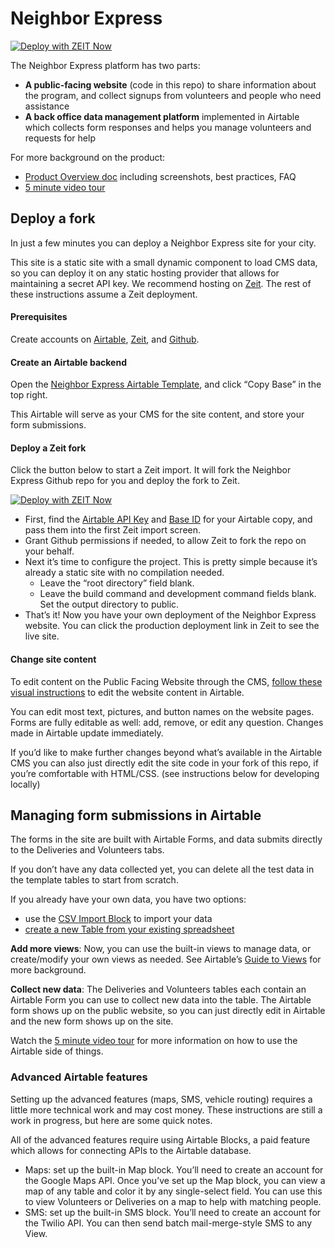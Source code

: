 # Neighbor Express
[![Deploy with ZEIT Now](https://zeit.co/button)](https://zeit.co/import/project?template=https://github.com/usdigitalresponse/neighbor-express)

The Neighbor Express platform has two parts:

* **A public-facing website** (code in this repo) to share information about the program, and collect signups from volunteers and people who need assistance
* **A back office data management platform** implemented in Airtable which collects form responses and helps you manage volunteers and requests for help

For more background on the product:

* [Product Overview doc](https://docs.google.com/document/d/14coib0p7LP3Twk1alY17d7uwVq1cxAEtijeUonnJnqY/edit#) including screenshots, best practices, FAQ
* [5 minute video tour](https://www.loom.com/share/dabb2f47de454b8c86992db4fabae228)

## Deploy a fork

In just a few minutes you can deploy a Neighbor Express site for your city.

This site is a static site with a small dynamic component to load CMS data, so you can deploy it on any static hosting provider that allows for maintaining a secret API key. We recommend hosting on [Zeit](https://zeit.co/). The rest of these instructions assume a Zeit deployment.

#### Prerequisites

Create accounts on [Airtable](https://airtable.com), [Zeit](https://zeit.co/), and [Github](https://github.com).

#### Create an Airtable backend

Open the [Neighbor Express Airtable Template](https://airtable.com/shrUWmppqhdNK9Ij9), and click “Copy Base” in the top right.

This Airtable will serve as your CMS for the site content, and store your form submissions.

#### Deploy a Zeit fork

Click the button below to start a Zeit import. It will fork the Neighbor Express Github repo for you and deploy the fork to Zeit.

[![Deploy with ZEIT Now](https://zeit.co/button)](https://zeit.co/import/project?template=https://github.com/usdigitalresponse/neighbor-express)

* First, find the [Airtable API Key](https://support.airtable.com/hc/en-us/articles/219046777-How-do-I-get-my-API-key-) and [Base ID](https://community.airtable.com/t/what-is-the-app-id-where-do-i-find-it/2984) for your Airtable copy, and pass them into the first Zeit import screen.
* Grant Github permissions if needed, to allow Zeit to fork the repo on your behalf.
* Next it’s time to configure the project. This is pretty simple because it’s already a static site with no compilation needed.
  * Leave the “root directory” field blank.
  * Leave the build command and development command fields blank. Set the output directory to public.
* That’s it! Now you have your own deployment of the Neighbor Express website. You can click the production deployment link in Zeit to see the live site.

#### Change site content

To edit content on the Public Facing Website through the CMS, [follow these visual instructions](https://whimsical.com/LE8KPDkxRb1gB9GzuX8Qz2#7YNFXnKbYjZZjCn41Cg3J) to edit the website content in Airtable.

You can edit most text, pictures, and button names on the website pages. Forms are fully editable as well: add, remove, or edit any question. Changes made in Airtable update immediately.

If you’d like to make further changes beyond what’s available in the Airtable CMS you can also just directly edit the site code in your fork of this repo, if you’re comfortable with HTML/CSS. (see instructions below for developing locally)

## Managing form submissions in Airtable

The forms in the site are built with Airtable Forms, and data submits directly to the Deliveries and Volunteers tabs.

If you don’t have any data collected yet, you can delete all the test data in the template tables to start from scratch.

If you already have your own data, you have two options:

* use the [CSV Import Block](https://support.airtable.com/hc/en-us/articles/115013249187-CSV-import-block) to import your data
* [create a new Table from your existing spreadsheet](https://support.airtable.com/hc/en-us/articles/203313915-Creating-a-new-table-in-an-existing-base-via-CSV-spreadsheet-import)

**Add more views**: Now, you can use the built-in views to manage data, or create/modify your own views as needed. See Airtable’s [Guide to Views](https://support.airtable.com/hc/en-us/articles/202624989-Guide-to-views) for more background.

**Collect new data**: The Deliveries and Volunteers tables each contain an Airtable Form you can use to collect new data into the table. The Airtable form shows up on the public website, so you can just directly edit in Airtable and the new form shows up on the site.

Watch the [5 minute video tour](https://www.loom.com/share/dabb2f47de454b8c86992db4fabae228) for more information on how to use the Airtable side of things.

### Advanced Airtable features

Setting up the advanced features (maps, SMS, vehicle routing) requires a little more technical work and may cost money. These instructions are still a work in progress, but here are some quick notes.

All of the advanced features require using Airtable Blocks, a paid feature which allows for connecting APIs to the Airtable database.

* Maps: set up the built-in Map block. You’ll need to create an account for the Google Maps API. Once you’ve set up the Map block, you can view a map of any table and color it by any single-select field. You can use this to view Volunteers or Deliveries on a map to help with matching people.
* SMS: set up the built-in SMS block. You’ll need to create an account for the Twilio API. You can then send batch mail-merge-style SMS to any View.
